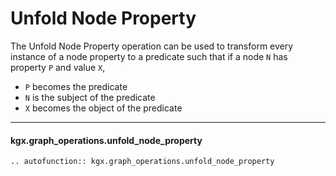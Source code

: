 # Unfold Node Property

The Unfold Node Property operation can be used to transform every
instance of a node property to a predicate such that if a node `N`
has property `P` and value `X`,
- `P` becomes the predicate
- `N` is the subject of the predicate
- `X` becomes the object of the predicate


---

#### kgx.graph_operations.unfold_node_property

```eval_rst
.. autofunction:: kgx.graph_operations.unfold_node_property
```
